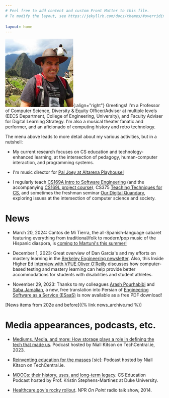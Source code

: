 ```yaml
---
# Feel free to add content and custom Front Matter to this file.
# To modify the layout, see https://jekyllrb.com/docs/themes/#overriding-theme-defaults

layout: home
---
```


![Armando at Machu Picchu, 2014](/assets/img/machupicchu.jpg){:align="right"}
Greetings!  I'm a Professor of Computer Science, Diversity & Equity Officer/Adviser at multiple levels (EECS Department, College of Engineering, University), and Faculty Adviser for Digital Learning Strategy.  I'm also a musical theater fanatic and performer, and an aficionado of computing history and retro technology.

The menu above leads to more detail about my various activities, but in a nutshell:

* My current research focuses on CS education and technology-enhanced learning, at the intersection of pedagogy, human-computer interaction, and programming systems.

* I'm music director for [Pal Joey at Altarena Playhouse!](/music-theater)

* I regularly teach [CS169A Intro to Software Engineering](cs169a.cs169.org) (and the accompanying [CS169L project course](cs169l.cs169.org)), CS375 [Teaching Techniques for CS](cs375.org), and sometimes the freshman seminar [Our Digital Quandary](digitalquandary.org), exploring issues at the intersection of computer science and society.

# News

* March 20, 2024: Cantos de Mi Tierra, the all-Spanish-language
cabaret featuring everything from traditional/folk to modern/pop music
of the Hispanic diaspora, is [coming to Martuni's this summer!](https://www.feinsteinssf.com/event-details/13644233/cantos-de-mi-tierra/)

* December 1, 2023: Great overview of Dan Garcia's and my efforts on
mastery learning in the [Berkeley Engineering
newsletter](https://engineering.berkeley.edu/news/2023/12/making-the-grade/).
Also, this Inside Higher Ed [interview with VPUE Oliver
O’Reilly](https://www.insidehighered.com/opinion/blogs/learning-innovation/2023/11/13/three-questions-uc-berkeleys-oliver-oreilly)
discusses how computer-based testing and mastery learning can help
provide better accommodations for students with disabilities and
student athletes.

* November 29, 2023: Thanks to my colleagues [Arash
Pourhabibi](https://www.linkedin.com/in/arashpourhabibizarandi/) and
[Saba Jamalian](https://www.linkedin.com/in/sabajamalian/), a new,
free translation into Persian of [Engineering Software as a Service
(ESaaS)](https://saasbook.info) is now available as a free PDF download!

[News items from 202e and before]({% link news_archive.md %})

# Media appearances, podcasts, etc.

* [Mediums, Media, and more: How storage plays a role in defining the
tech that made
us](https://www.techcentral.ie/mediums-media-and-more-with-prof-armando-fox/).
Podcast hosted by Niall Kitson on TechCentral.ie, 2023.

* [Reinventing education for the
masses](https://www.techcentral.ie/prof-armando-fox-reinventing-education-masses/) [sic]:
Podcast hosted by Niall Kitson on TechCentral.ie.

* [MOOCs: their history, uses, and long-term
legacy](https://csedpodcast.org/blog/season1_episode5/).  CS Education
Podcast hosted by Prof. Kristin Stephens-Martinez at Duke University.

* [Healthcare.gov's rocky
rollout](https://training.npr.org/sources/armando-fox/). NPR _On
Point_ radio talk show, 2014.
